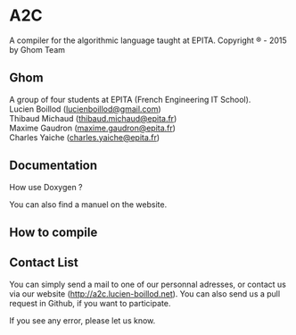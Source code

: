 # A2C

A compiler for the algorithmic language taught at EPITA. 
Copyright ® - 2015 by Ghom Team

## Ghom

A group of four students at EPITA (French Engineering IT School).  
Lucien Boillod (lucienboillod@gmail.com)  
Thibaud Michaud (thibaud.michaud@epita.fr)  
Maxime Gaudron (maxime.gaudron@epita.fr)  
Charles Yaiche (charles.yaiche@epita.fr)  

## Documentation

How use Doxygen ?

You can also find a manuel on the website.

## How to compile

## Contact List
You can simply send a mail to one of our personnal adresses, or contact us via our website (http://a2c.lucien-boillod.net).
You can also send us a pull request in Github, if you want to participate.

If you see any error, please let us know.
